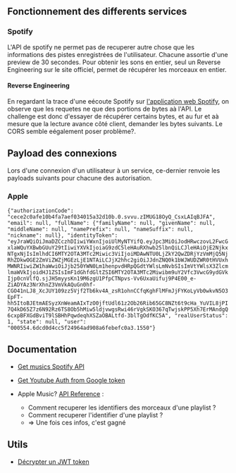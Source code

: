 ## Fonctionnement des differents services

### Spotify
L'API de spotify ne permet pas de recuperer autre chose que les informations des pistes enregistrées de l'utilisateur. Chacune assortie d'une preview de 30 secondes.
Pour obtenir les sons en entier, seul un Reverse Engineering sur le site officiel, permet de récupérer les morceaux en entier.

#### Reverse Engineering
En regardant la trace d'une eécoute Spotify sur [l'application web Spotify](https://open.spotify.com/), on observe que les requetes ne que des portions de bytes aà l'API. Le challenge est donc d'essayer de récupérer certains bytes, et au fur et aà mesure que la lecture avance côté client, demander les bytes suivants.
Le CORS semble eégalement poser problème?.


## Payload des connexions
Lors d'une connexion d'un utilisateur à un service, ce-dernier renvoie les payloads suivants pour chacune des autorisation.

### Apple
`{"authorizationCode": "cece2c0afe10b4fa7aef034015a32d10b.0.svvu.zIMUG18OyQ_CsxLAIqBJFA", "email": null, "fullName": {"familyName": null, "givenName": null, "middleName": null, "namePrefix": null, "nameSuffix": null, "nickname": null}, "identityToken": "eyJraWQiOiJmaDZCczhDIiwiYWxnIjoiUlMyNTYifQ.eyJpc3MiOiJodHRwczovL2FwcGxlaWQuYXBwbGUuY29tIiwiYXVkIjoiaG9zdC5leHAuRXhwb25lbnQiLCJleHAiOjE2NjkxNTgxNjIsImlhdCI6MTY2OTA3MTc2Miwic3ViIjoiMDAwNTU0LjZkY2QwZDRjYzVmMjQ5NjRhZDkwOGE2ZmViZWZjMGEzLjE1NTAiLCJjX2hhc2giOiJJdnZNQ0k1bWJWUDZWR0tHVUxhMWNRIiwiZW1haWwiOiJjb250YWN0Lm1henpvdHRpQGdtYWlsLmNvbSIsImVtYWlsX3ZlcmlmaWVkIjoidHJ1ZSIsImF1dGhfdGltZSI6MTY2OTA3MTc2Miwibm9uY2Vfc3VwcG9ydGVkIjp0cnVlfQ.sjJH5myysKn19M6zgU1PfpCTNpvs-Vv6UxaUifuj9P4E00_e-ZiADYAz3NrXhnZ3VmVkAQuGn0hf-CGO41nLJ8_XcJUY109zz5Vjf2Tb6kv4A_zsR1ohnCCfqKghFlMFmJjFYKoLyVb0wkvN5O3EpFT-hh5ItoBJEtmAESyzXnWeamAIxTzO0jftUdl61z2Ob26Rib65GC8NZt6t9cHa_YuVIL8jPI7Q4kD65Z7z6N92Rz6TS8Ob5hMiw5ldjvwgsRwi46rVgkSKO367qTwjskPP5Xh7ErMAndgQ6cxpBFXGdBviT9lSBHhPqwdeqhXSZaOBALtfd-3blTgOdfKC5A", "realUserStatus": 1, "state": null, "user": "000554.6dcd0d4cc5f24964ad908a6febefc0a3.1550"}`

## Documentation
- [Get musics Spotify API](https://developer.spotify.com/documentation/general/guides/track-relinking-guide/#track-relinking-in-the-web-api)
- [Get Youtube Auth from Google token](https://developers.google.com/youtube/registering_an_application)

- Apple Music? [API Reference](https://developer.apple.com/documentation/applemusicapi/get_all_library_songs) :
  - Comment recuperer les identifiers des morceaux d'une playlist ?
  - Comment recuperer l'identifier d'une playlist ?
  - => Une fois ces infos, c'est gagné

## Utils
- [Décrypter un JWT token]()
